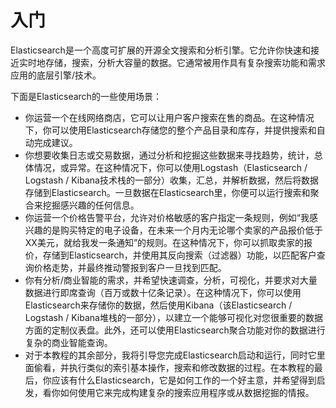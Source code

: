 # 入门

Elasticsearch是一个高度可扩展的开源全文搜索和分析引擎。它允许你快速和接近实时地存储，搜索，分析大容量的数据。它通常被用作具有复杂搜索功能和需求应用的底层引擎/技术。

下面是Elasticsearch的一些使用场景：

* 你运营一个在线网络商店，它可以让用户客户搜索在售的商品。在这种情况下，你可以使用Elasticsearch存储您的整个产品目录和库存，并提供搜索和自动完成建议。
* 你想要收集日志或交易数据，通过分析和挖掘这些数据来寻找趋势，统计，总体情况，或异常。在这种情况下，你可以使用Logstash（Elasticsearch / Logstash / Kibana技术栈的一部分）收集，汇总，并解析数据，然后将数据存储到Elasticsearch。一旦数据在Elasticsearch里，你便可以运行搜索和聚合来挖掘感兴趣的任何信息。
* 你运营一个价格告警平台，允许对价格敏感的客户指定一条规则，例如“我感兴趣的是购买特定的电子设备，在未来一个月内无论哪个卖家的产品报价低于XX美元，就给我发一条通知”的规则。在这种情况下，你可以抓取卖家的报价，存储到Elasticsearch，并使用其反向搜索（过滤器）功能，以匹配客户查询价格走势，并最终推动警报到客户一旦找到匹配。
* 你有分析/商业智能的需求，并希望快速调查，分析，可视化，并要求对大量数据进行即席查询（百万或数十亿条记录）。在这种情况下，你可以使用Elasticsearch来存储你的数据，然后使用Kibana（该Elasticsearch / Logstash / Kibana堆栈的一部分），以建立一个能够可视化对您很重要的数据方面的定制仪表盘。此外，还可以使用Elasticsearch聚合功能对你的数据进行复杂的商业智能查询。
* 对于本教程的其余部分，我将引导您完成Elasticsearch启动和运行，同时它里面偷看，并执行类似的索引基本操作，搜索和修改数据的过程。在本教程的最后，你应该有什么Elasticsearch，它是如何工作的一个好主意，并希望得到启发，看你如何使用它来完成构建复杂的搜索应用程序或从数据挖掘的情报。



